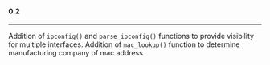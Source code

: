 #### 0.2
---
Addition of `ipconfig()` and `parse_ipconfig()` functions to provide visibility for multiple interfaces.
Addition of `mac_lookup()` function to determine manufacturing company of mac address 
